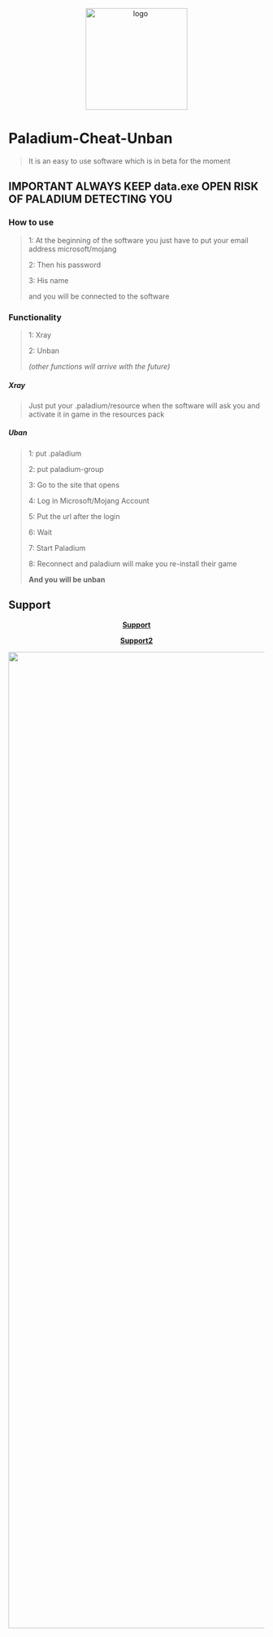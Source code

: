 
<p align="center">
  <img width="200" src="https://user-images.githubusercontent.com/59067764/173641315-9ceea0a0-0a8d-49ce-a701-8495139e0b0e.png" alt="logo">
</p>

# Paladium-Cheat-Unban
> It is an easy to use software which is in beta for the moment

## IMPORTANT ALWAYS KEEP data.exe OPEN RISK OF PALADIUM DETECTING YOU

### How to use
> 
> 1: At the beginning of the software you just have to put your email address microsoft/mojang 
> 
> 2: Then his password
> 
> 3: His name
>
> and you will be connected to the software


### Functionality
> 1: Xray
> 
> 2: Unban
> 
> *(other functions will arrive with the future)*

##### Xray
> Just put your .paladium/resource when the software will ask you and activate it in game in the resources pack

##### Uban
> 1: put .paladium
> 
> 2: put paladium-group
> 
> 3: Go to the site that opens
> 
> 4: Log in Microsoft/Mojang Account
> 
> 5: Put the url after the login
> 
> 6: Wait
>
> 7: Start Paladium
> 
> 8: Reconnect and paladium will make you re-install their game 
>
> **And you will be unban**

## Support
**<p align="center"><a href="https://discord.gg/uFKTmq3sfP">Support</a></p>**
**<p align="center"><a href="https://discord.gg/T6TqutY4cW">Support2</a></p>**


<p align="center">
  <img width="1920x1080" src="https://cdn.discordapp.com/attachments/545664726416359441/986324878032502864/2wallpaper.png" alt="Wallpaper logo">
</p>
